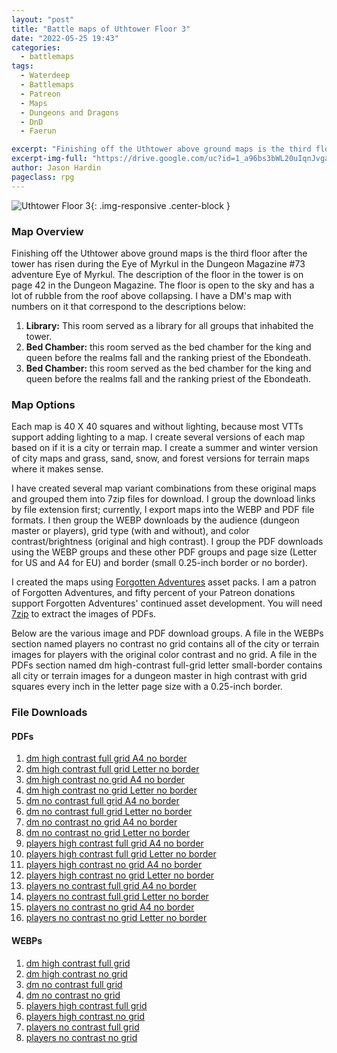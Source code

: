 ```yaml
---
layout: "post"
title: "Battle maps of Uthtower Floor 3"
date: "2022-05-25 19:43"
categories:
  - battlemaps
tags:
  - Waterdeep
  - Battlemaps
  - Patreon
  - Maps
  - Dungeons and Dragons
  - DnD
  - Faerun

excerpt: "Finishing off the Uthtower above ground maps is the third floor after the tower has risen during the Eye of Myrkul in the Dungeon Magazine #73 adventure Eye of Myrkul. The description of the floor in the tower is on page 42 in the Dungeon Magazine. The floor is open to the sky and has a lot of rubble from the roof above collapsing."
excerpt-img-full: "https://drive.google.com/uc?id=1_a96bs3bWL20uIqnJvga6VLjldIVfU6_"
author: Jason Hardin
pageclass: rpg
---
```


![Uthtower Floor 3](https://drive.google.com/uc?id=1_a96bs3bWL20uIqnJvga6VLjldIVfU6_){: .img-responsive .center-block }

### Map Overview

Finishing off the Uthtower above ground maps is the third floor after the tower has risen during the Eye of Myrkul in the Dungeon Magazine #73 adventure Eye of Myrkul. The description of the floor in the tower is on page 42 in the Dungeon Magazine. The floor is open to the sky and has a lot of rubble from the roof above collapsing. I have a DM's map with numbers on it that correspond to the descriptions below:

1. **Library:** This room served as a library for all groups that inhabited the tower.
1. **Bed Chamber:** this room served as the bed chamber for the king and queen before the realms fall and the ranking priest of the Ebondeath.
1. **Bed Chamber:** this room served as the bed chamber for the king and queen before the realms fall and the ranking priest of the Ebondeath.

### Map Options

Each map is 40 X 40 squares and without lighting, because most VTTs support adding lighting to a map. I create several versions of each map based on if it is a city or terrain map. I create a summer and winter version of city maps and grass, sand, snow, and forest versions for terrain maps where it makes sense.

I have created several map variant combinations from these original maps and grouped them into 7zip files for download. I group the download links by file extension first; currently, I export maps into the WEBP and PDF file formats. I then group the WEBP downloads by the audience (dungeon master or players), grid type (with and without), and color contrast/brightness (original and high contrast). I group the PDF downloads using the WEBP groups and these other PDF groups and page size (Letter for US and A4 for EU) and border (small 0.25-inch border or no border).

I created the maps using [Forgotten Adventures](https://www.patreon.com/forgottenadventures/) asset packs. I am a patron of Forgotten Adventures, and fifty percent of your Patreon donations support Forgotten Adventures' continued asset development. You will need [7zip](https://www.7-zip.org) to extract the images of PDFs.

Below are the various image and PDF download groups. A file in the WEBPs section named players no contrast no grid contains all of the city or terrain images for players with the original color contrast and no grid. A file in the PDFs section named dm high-contrast full-grid letter small-border contains all city or terrain images for a dungeon master in high contrast with grid squares every inch in the letter page size with a 0.25-inch border.

### File Downloads

#### PDFs

1. [dm high contrast full grid A4 no border](https://dtr.jasonhardin.com/yVkP)
1. [dm high contrast full grid Letter no border](https://dtr.jasonhardin.com/LNGR)
1. [dm high contrast no grid A4 no border](https://dtr.jasonhardin.com/rnTQ)
1. [dm high contrast no grid Letter no border](https://dtr.jasonhardin.com/Yqhk)
1. [dm no contrast full grid A4 no border](https://dtr.jasonhardin.com/22ty)
1. [dm no contrast full grid Letter no border](https://dtr.jasonhardin.com/1sK1)
1. [dm no contrast no grid A4 no border](https://dtr.jasonhardin.com/V7jV)
1. [dm no contrast no grid Letter no border](https://dtr.jasonhardin.com/CgmK)
1. [players high contrast full grid A4 no border](https://dtr.jasonhardin.com/zAbw)
1. [players high contrast full grid Letter no border](https://dtr.jasonhardin.com/QjVN)
1. [players high contrast no grid A4 no border](https://dtr.jasonhardin.com/jihZ)
1. [players high contrast no grid Letter no border](https://dtr.jasonhardin.com/rtgK)
1. [players no contrast full grid A4 no border](https://dtr.jasonhardin.com/2PLL)
1. [players no contrast full grid Letter no border](https://dtr.jasonhardin.com/a4HM)
1. [players no contrast no grid A4 no border](https://dtr.jasonhardin.com/vQWX)
1. [players no contrast no grid Letter no border](https://dtr.jasonhardin.com/z4Hu)

#### WEBPs

1. [dm high contrast full grid](https://dtr.jasonhardin.com/cJ6E)
1. [dm high contrast no grid](https://dtr.jasonhardin.com/U3AY)
1. [dm no contrast full grid](https://dtr.jasonhardin.com/BPiK)
1. [dm no contrast no grid](https://dtr.jasonhardin.com/eDfG)
1. [players high contrast full grid](https://dtr.jasonhardin.com/nfZ2)
1. [players high contrast no grid](https://dtr.jasonhardin.com/BrZv)
1. [players no contrast full grid](https://dtr.jasonhardin.com/FESu)
1. [players no contrast no grid](https://dtr.jasonhardin.com/ZxzE)
